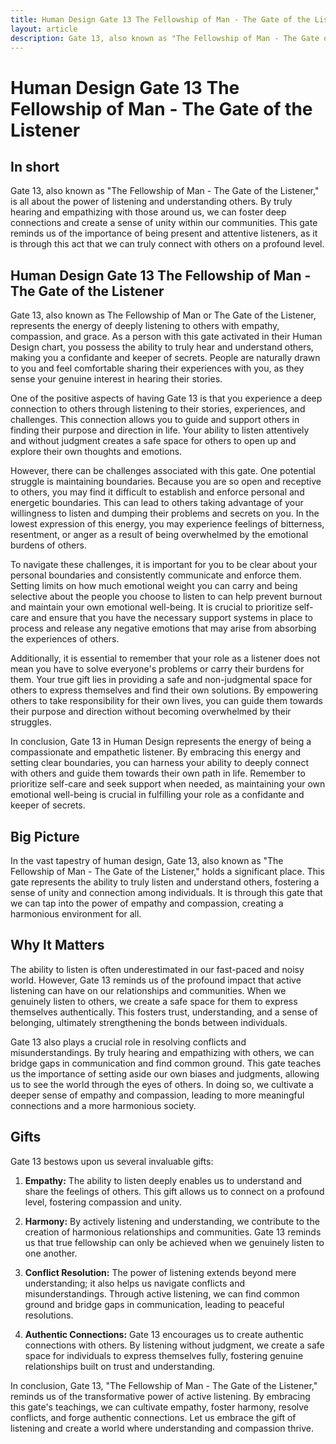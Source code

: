 ```yaml
---
title: Human Design Gate 13 The Fellowship of Man - The Gate of the Listener
layout: article
description: Gate 13, also known as "The Fellowship of Man - The Gate of the Listener," is all about the power of listening and understanding others. By truly hearing and empathizing with those around us, we can foster deep connections and create a sense of unity within our communities. This gate reminds us of the importance of being present and attentive listeners, as it is through this act that we can truly connect with others on a profound level.
---
```

# Human Design Gate 13 The Fellowship of Man - The Gate of the Listener
## In short
 Gate 13, also known as "The Fellowship of Man - The Gate of the Listener," is all about the power of listening and understanding others. By truly hearing and empathizing with those around us, we can foster deep connections and create a sense of unity within our communities. This gate reminds us of the importance of being present and attentive listeners, as it is through this act that we can truly connect with others on a profound level.

## Human Design Gate 13 The Fellowship of Man - The Gate of the Listener
Gate 13, also known as The Fellowship of Man or The Gate of the Listener, represents the energy of deeply listening to others with empathy, compassion, and grace. As a person with this gate activated in their Human Design chart, you possess the ability to truly hear and understand others, making you a confidante and keeper of secrets. People are naturally drawn to you and feel comfortable sharing their experiences with you, as they sense your genuine interest in hearing their stories.

One of the positive aspects of having Gate 13 is that you experience a deep connection to others through listening to their stories, experiences, and challenges. This connection allows you to guide and support others in finding their purpose and direction in life. Your ability to listen attentively and without judgment creates a safe space for others to open up and explore their own thoughts and emotions.

However, there can be challenges associated with this gate. One potential struggle is maintaining boundaries. Because you are so open and receptive to others, you may find it difficult to establish and enforce personal and energetic boundaries. This can lead to others taking advantage of your willingness to listen and dumping their problems and secrets on you. In the lowest expression of this energy, you may experience feelings of bitterness, resentment, or anger as a result of being overwhelmed by the emotional burdens of others.

To navigate these challenges, it is important for you to be clear about your personal boundaries and consistently communicate and enforce them. Setting limits on how much emotional weight you can carry and being selective about the people you choose to listen to can help prevent burnout and maintain your own emotional well-being. It is crucial to prioritize self-care and ensure that you have the necessary support systems in place to process and release any negative emotions that may arise from absorbing the experiences of others.

Additionally, it is essential to remember that your role as a listener does not mean you have to solve everyone's problems or carry their burdens for them. Your true gift lies in providing a safe and non-judgmental space for others to express themselves and find their own solutions. By empowering others to take responsibility for their own lives, you can guide them towards their purpose and direction without becoming overwhelmed by their struggles.

In conclusion, Gate 13 in Human Design represents the energy of being a compassionate and empathetic listener. By embracing this energy and setting clear boundaries, you can harness your ability to deeply connect with others and guide them towards their own path in life. Remember to prioritize self-care and seek support when needed, as maintaining your own emotional well-being is crucial in fulfilling your role as a confidante and keeper of secrets.
## Big Picture

In the vast tapestry of human design, Gate 13, also known as "The Fellowship of Man - The Gate of the Listener," holds a significant place. This gate represents the ability to truly listen and understand others, fostering a sense of unity and connection among individuals. It is through this gate that we can tap into the power of empathy and compassion, creating a harmonious environment for all.

## Why It Matters

The ability to listen is often underestimated in our fast-paced and noisy world. However, Gate 13 reminds us of the profound impact that active listening can have on our relationships and communities. When we genuinely listen to others, we create a safe space for them to express themselves authentically. This fosters trust, understanding, and a sense of belonging, ultimately strengthening the bonds between individuals.

Gate 13 also plays a crucial role in resolving conflicts and misunderstandings. By truly hearing and empathizing with others, we can bridge gaps in communication and find common ground. This gate teaches us the importance of setting aside our own biases and judgments, allowing us to see the world through the eyes of others. In doing so, we cultivate a deeper sense of empathy and compassion, leading to more meaningful connections and a more harmonious society.

## Gifts

Gate 13 bestows upon us several invaluable gifts:

1. **Empathy:** The ability to listen deeply enables us to understand and share the feelings of others. This gift allows us to connect on a profound level, fostering compassion and unity.

2. **Harmony:** By actively listening and understanding, we contribute to the creation of harmonious relationships and communities. Gate 13 reminds us that true fellowship can only be achieved when we genuinely listen to one another.

3. **Conflict Resolution:** The power of listening extends beyond mere understanding; it also helps us navigate conflicts and misunderstandings. Through active listening, we can find common ground and bridge gaps in communication, leading to peaceful resolutions.

4. **Authentic Connections:** Gate 13 encourages us to create authentic connections with others. By listening without judgment, we create a safe space for individuals to express themselves fully, fostering genuine relationships built on trust and understanding.

In conclusion, Gate 13, "The Fellowship of Man - The Gate of the Listener," reminds us of the transformative power of active listening. By embracing this gate's teachings, we can cultivate empathy, foster harmony, resolve conflicts, and forge authentic connections. Let us embrace the gift of listening and create a world where understanding and compassion thrive.